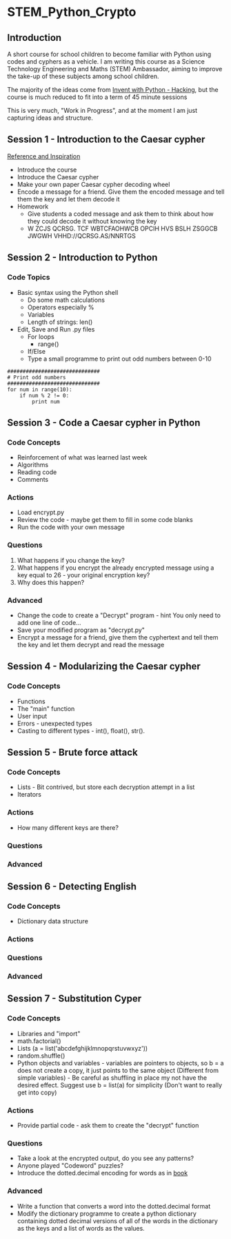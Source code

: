 # STEM_Python_Crypto

## Introduction

A short course for school children to become familiar with Python using codes
and cyphers as a vehicle.  I am writing this course as a Science Technology
Engineering and Maths (STEM) Ambassador, aiming to improve the take-up of these
subjects among school children.

The majority of the ideas come from [Invent with Python -
Hacking](https://inventwithpython.com/hacking/chapters/), but the course is
much reduced to fit into a term of 45 minute sessions

This is very much, "Work in Progress", and at the moment I am just capturing ideas and structure.

## Session 1 - Introduction to the Caesar cypher

[Reference and
Inspiration](https://inventwithpython.com/hacking/chapter1.html)

-   Introduce the course
-   Introduce the Caesar cypher
-   Make your own paper Caesar cypher decoding wheel
-   Encode a message for a friend. Give them the encoded message and
    tell them the key and let them decode it
-   Homework
    -   Give students a coded message and ask them to think about how
        they could decode it without knowing the key
    -   W ZCJS QCRSG. TCF WBTCFAOHWCB OPCIH HVS BSLH ZSGGCB JWGWH
        VHHD://QCRSG.AS/NNRTGS

## Session 2 - Introduction to Python

### Code Topics

-   Basic syntax using the Python shell
    -   Do some math calculations
    -   Operators especially %
    -   Variables
    *   Length of strings: len()
-   Edit, Save and Run .py files
    -   For loops
        - range()
    -   If/Else
    -   Type a small programme to print out odd numbers between 0-10

``` {.python}
##############################
# Print odd numbers
##############################
for num in range(10):
    if num % 2 != 0:
        print num
``````

## Session 3 - Code a Caesar cypher in Python

### Code Concepts

* Reinforcement of what was learned last week
* Algorithms
* Reading code
* Comments

### Actions

* Load encrypt.py
* Review the code - maybe get them to fill in some code blanks
* Run the code with your own message

### Questions

1.  What happens if you change the key?
2.  What happens if you encrypt the already encrypted message using a
    key equal to 26 - your original encryption key?
3.  Why does this happen?

### Advanced

* Change the code to create a "Decrypt" program - hint You only need to add
  one line of code...
* Save your modified program as "decrypt.py"
* Encrypt a message for a friend, give them the cyphertext and tell them the
  key and let them decrypt and read the message

## Session 4 - Modularizing the Caesar cypher

### Code Concepts

* Functions
* The "main" function
* User input
* Errors - unexpected types
* Casting to different types - int(), float(), str().

## Session 5 - Brute force attack

### Code Concepts

* Lists - Bit contrived, but store each decryption attempt in a list
* Iterators

### Actions

* How many different keys are there?

### Questions


### Advanced

## Session 6 - Detecting English

### Code Concepts

* Dictionary data structure

### Actions


### Questions


### Advanced

## Session 7 - Substitution Cyper

### Code Concepts

* Libraries and  "import"
* math.factorial()
* Lists (a = list('abcdefghijklmnopqrstuvwxyz'))
* random.shuffle()
* Python objects and variables - variables are pointers to objects, so b = a
  does not create a copy, it just points to the same object (Different from
  simple variables) - Be careful as shuffling in place my not have the desired
  effect. Suggest use b = list(a) for simplicity (Don't want to really get into
  copy)

### Actions

* Provide partial code - ask them to create the "decrypt" function

### Questions

* Take a look at the encrypted output, do you see any patterns?
* Anyone played "Codeword" puzzles?
* Introduce the dotted.decimal encoding for words as in [book](https://inventwithpython.com/hacking/chapter18.html)

### Advanced

* Write a function that converts a word into the dotted.decimal format
* Modify the dictionary programme to create a python dictionary
  containing dotted decimal versions of all of the words in the
  dictionary as the keys and a list of words as the values.
